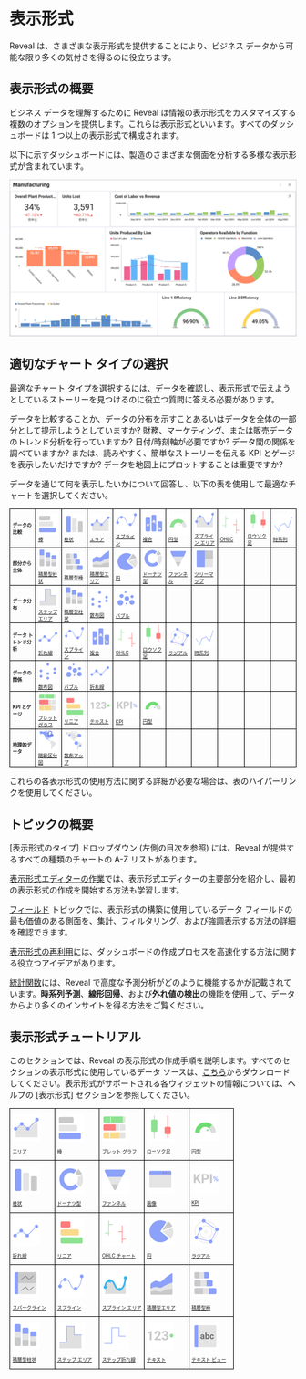 # 表示形式

Reveal は、さまざまな表示形式を提供することにより、ビジネス データから可能な限り多くの気付きを得るのに役立ちます。

## 表示形式の概要

ビジネス データを理解するために Reveal は情報の表示形式をカスタマイズする複数のオプションを提供します。これらは表示形式といいます。すべてのダッシュボードは 1 つ以上の表示形式で構成されます。

以下に示すダッシュボードには、製造のさまざまな側面を分析する多様な表示形式が含まれています。

<img src="images/data-visualizations-example.png" alt="Reveal's log in screen" class="responsive-img"/>

## 適切なチャート タイプの選択

最適なチャート タイプを選択するには、データを確認し、表示形式で伝えようとしているストーリーを見つけるのに役立つ質問に答える必要があります。

データを比較することか、データの分布を示すことあるいはデータを全体の一部分として提示しようとしていますか? 財務、マーケティング、または販売データのトレンド分析を行っていますか? 日付/時刻軸が必要ですか? データ間の関係を調べていますか? または、読みやすく、簡単なストーリーを伝える KPI とゲージを表示したいだけですか? データを地図上にプロットすることは重要ですか?

データを通じて何を表示したいかについて回答し、以下の表を使用して最適なチャートを選択してください。

<style type="text/css">
td {
  border: 1px solid black;
  font-size: 60%;
}
</style>
<table>
<colgroup>
<col style="width: 6%" />
<col style="width: 6%" />
<col style="width: 6%" />
<col style="width: 6%" />
<col style="width: 6%" />
<col style="width: 6%" />
<col style="width: 6%" />
<col style="width: 6%" />
<col style="width: 6%" />
<col style="width: 6%" />
<col style="width: 6%" />
</colgroup>
<body>
  <tr>
    <td><b>データの比較</b></td>
    <td>
      <img src="images/Bar-Chart.png" alt="Bar Chart" /><br/>
      <a href="visualization-types/category-charts.md">棒</a>
    </td>
    <td>
      <img src="images/Column-Chart.png" alt="Column Chart" /><br/>
      <a href="visualization-types/category-charts.md">柱状</а>
    </td>
    <td>
      <img src="images/Area-Chart.png" alt="Area Chart" /><br/>
      <a href="visualization-types/category-charts.md">エリア</а>
    </td>
    <td>
      <img src="images/Spline-chart.png" alt="Spline Chart" /><br/>
      <a href="visualization-types/category-charts.md">スプライン</а>
    </td>
    <td>
      <img src="images/Combo-chart.png" alt="Combo Chart" /><br/>
      <a href="visualization-types/combo-charts.md">複合</a>
    </td>
    <td>
      <img src="images/Circular-chart.png" alt="Circular Gauge" /><br/>
      <a href="visualization-types/gauge-charts.html#circular-gauge">円型</a>
    </td>
    <td>
      <img src="images/Spline-Area-chart.png" alt="Spline with Area Chart" /><br/>
      <a href="visualization-types/category-charts.md">スプライン エリア</a>
    </td>
    <td>
      <img src="images/OHLC-chart.png" alt="OHLC Chart" /><br/>
      <a href="visualization-types/financial-charts.md">OHLC</a>
    </td>
    <td>
      <img src="images/Candlestick-chart.png" alt="Candlestick Chart" /><br/>
      <a href="visualization-types/financial-charts.md">ロウソク足</a>
    </td>
    <td>
      <img src="images/time-series-chart.png" alt="Time Series Chart" /><br/>
      <a href="visualization-types/time-series-charts.md">時系列
      </a>
    </td>
  </tr>
  <tr>
    <td><b>部分から全体</b></td>
    <td>
      <img src="images/Stacked-Column-Chart.png" alt="Stacked Column Chart" /><br/>
      <a href="visualization-types/category-charts.md">積層型柱状</a>
    </td>
    <td>
      <img src="images/Stacked-Bar-Chart.png" alt="Stacked Bar Chart" /><br/>
      <a href="visualization-types/category-charts.md">積層型棒</a>
    </td>
    <td>
      <img src="images/Stacked-Area-Chart.png" alt="Stacked Area Chart" /><br/>
      <a href="visualization-types/category-charts.md">積層型エリア</a>
    </td>
    <td>
      <img src="images/Pie-Chart.png" alt="Pie Chart" /><br/>
      <a href="visualization-types/category-charts.md">円</a>
    </td>
    <td>
      <img src="images/Doughnut-Chart.png" alt="Dougnut Chart" /><br/>
      <a href="visualization-types/category-charts.md">ドーナツ型</a>
    </td>
    <td>
      <img src ="images/funnel-chart.png" alt="Funnel Chart" /><br/>
      <a href="visualization-types/category-charts.md">ファンネル</a>
    </td>
    <td>
      <img src ="images/treemap-chart.png" alt="Treemap Chart" /><br/>
      <a href="visualization-types/treemap-charts.md">ツリーマップ</a>
    </td>
    <td />
    <td />
    <td />
  </tr>
  <tr>
    <td><b>データ分布</b></td>
    <td>
      <img src="images/step-area-Chart.png" alt="Step Area Chart" /><br/>
      <a href="visualization-types/category-charts.md">ステップ エリア</a>
    </td>
    <td>
      <img src="images/Stacked-Column-Chart.png" alt="Stacked Column Chart" /><br/>
      <a href="visualization-types/category-charts.md">積層型柱状</a>
    </td>
    <td>
      <img src="images/scatter-Chart.png" alt="Scatter Chart" /><br/>
      <a href="visualization-types/scatter-bubble-charts.md">散布図</а>
    </td>
    <td>
      <img src="images/bubble-Chart.png" alt="Bubble Chart" /><br/>
      <a href="visualization-types/scatter-bubble-charts.md">バブル</а>
    </td>
    <td />
    <td />
    <td />
    <td />
    <td />
    <td />
  <tr>
    <td><b>データ トレンド分析<b/></td>
    <td>
      <img src="images/line-chart.png" alt="Line Chart" /><br/>
      <a href="visualization-types/category-charts.md">折れ線</a>
    </td>
    <td>
      <img src="images/spline-Chart.png" alt="Spline Chart" /><br/>
      <a href="visualization-types/category-charts.md">スプライン</a>
    </td>
    <td>
      <img src="images/Combo-Chart.png" alt="Combo Chart" /><br/>
      <a href="visualization-types/combo-charts.md">複合</a>
    </td>
    <td>
      <img src="images/ohlc-Chart.png" alt="OHLC Chart" /><br/>
      <a href="visualization-types/financial-charts.md">OHLC</a>
    </td>
    <td>
      <img src="images/candlestick-Chart.png" alt="Candlestick Chart" /><br/>
      <a href="visualization-types/financial-charts.md">ロウソク足</a>
    </td>
    <td>
      <img src="images/radial-Chart.png" alt="Radial Chart" /><br/>
      <a href="visualization-types/radial-charts.md">ラジアル</a>
    </td>
    <td>
      <img src="images/time-series-chart.png" alt="Time Series Chart" /><br/>
      <a href="visualization-types/time-series-charts.md">時系列
      </a>
    </td>
    <td />
    <td />
    <td />
  </tr>
  <tr>
  <td><b>データの関係</b></td>
  <td>
    <img src="images/scatter-chart.png" alt="Scatter Chart" /><br/>
    <a href="visualization-types/scatter-bubble-charts.md">散布図</а>
  </td>
  <td>
    <img src="images/Bubble-chart.png" alt="Bubble Chart" /><br/>
    <a href="visualization-types/scatter-bubble-charts.md">バブル</а>
  </td>
  <td>
    <img src="images/line-chart.png" alt="Line Chart" /><br/>
    <a href="visualization-types/category-charts.md">折れ線</a>
  </td>
  <td />
  <td />
  <td />
  <td />
  <td />
  <td />
  <td />
  </tr>
  <tr>
  <td><b>KPI とゲージ</b></td>
  <td>
    <img src="images/bullet-graph-gauge.png" alt="Bullet Graph Gauge" /><br/>
    <a href="visualization-types/gauge-charts.html#bullet-graph">ブレット グラフ</a>
  </td>
  <td>
    <img src="images/linear-gauge.png" alt="Linear Gauge" /><br/>
    <a href="visualization-types/gauge-charts.html#linear-gauge">リニア</а>
  </td>
  <td>
    <img src="images/text-gauge.png" alt="Text Chart" /><br/>
    <a href="visualization-types/gauge-charts.html#text-gauge">テキスト</a>
  </td>
  <td>
    <img src="images/kpi.png" alt="KPI Gauge" /><br/>
    <a href="visualization-types/kpi-gauge.md">KPI</a>
  </td>
  <td>
    <img src="images/circular-gauge.png" alt="Circular Gauge" /><br/>
    <a href="visualization-types/gauge-charts.html#circular-gauge">円型</a>
  </td>
  <td />
    <td />
    <td />
    <td />
    <td />
  </tr>
  <tr>
  <td><b>地理的データ</b></td>
  <td>
    <img src="images/choropleth-map.png" alt="Choropleth Map" /><br/>
    <a href="visualization-types/choropleth-map/choropleth-map.md">階級区分図</a>
  </td>
  <td>
    <img src="images/scatter-map.png" alt="Scatter Map" /><br/>
    <a href="visualization-types/scatter-map/scatter-map.md">散布マップ</a>
  </td>
  <td />
  <td />
  <td />
  <td />
  <td />
  <td />
  <td />
  <td />
</body>
</table>

これらの各表示形式の使用方法に関する詳細が必要な場合は、表のハイパーリンクを使用してください。

## トピックの概要

[表示形式のタイプ] ドロップダウン (左側の目次を参照) には、Reveal が提供するすべての種類のチャートの A-Z リストがあります。

[表示形式エディターの作業](visualizations-editor.md)では、表示形式エディターの主要部分を紹介し、最初の表示形式の作成を開始する方法も学習します。

[フィールド](fields/overview.md) トピックでは、表示形式の構築に使用しているデータ フィールドの最も価値のある側面を、集計、フィルタリング、および強調表示する方法の詳細を確認できます。

[表示形式の再利用](reusing-visualizations.md)には、ダッシュボードの作成プロセスを高速化する方法に関する役立つアイデアがあります。

[統計関数](statistical-functions.md)には、Reveal で高度な予測分析がどのように機能するかが記載されています。**時系列予測**、**線形回帰**、および**外れ値の検出**の機能を使用して、データからより多くのインサイトを得る方法をご覧ください。


## 表示形式チュートリアル

このセクションでは、Reveal の表示形式の作成手順を説明します。すべてのセクションの表示形式に使用しているデータ ソースは、[こちら](https://download.infragistics.com/reportplus/help/samples/Reveal_Visualization_Tutorials.xlsx)からダウンロードしてください。表示形式がサポートされる各ウィジェットの情報については、ヘルプの [表示形式] セクションを参照してください。

<table>
<colgroup>
<col style="width: 20%" />
<col style="width: 20%" />
<col style="width: 20%" />
<col style="width: 20%" />
<col style="width: 20%" />
</colgroup>
<tbody>
<tr class="odd">
<td><p><img src="images/Area-Chart.png" alt="Area Chart" /><br />
</p>
<p><a href="~/jp/visualization-tutorials/simple-charts.md">エリア</a><br />
</p></td>
<td><p><img src="images/Bar-Chart.png" alt="Bar Chart" /><br />
</p>
<p><a href="~/jp/visualization-tutorials/simple-charts.md">棒</a><br />
</p></td>
<td><p><img src="images/Bullet-Graph-Gauge.png" alt="Bullet Graph Gauge" /><br />
</p>
<p><a href="~/jp/visualization-tutorials/gauge-charts.md">ブレット グラフ</a><br />
</p></td>
<td><p><img src="images/Candlestick-Chart.png" alt="Candlestick Chart" /><br />
</p>
<p><a href="~/jp/visualization-tutorials/candlestick-chart.md">ローソク足</a><br />
</p></td>
<td><p><img src="images/Circular-Gauge.png" alt="Circular Gauge" /><br />
</p>
<p><a href="~/jp/visualization-tutorials/gauge-charts.md">円型</a><br />
</p></td>
</tr>
<tr class="even">
<td><p><img src="images/Column-Chart.png" alt="Column Chart" /><br />
</p>
<p><a href="~/jp/visualization-tutorials/simple-charts.md">柱状</a><br />
</p></td>
<td><p><img src="images/Doughnut-Chart.png" alt="Doughnut Chart" /><br />
</p>
<p><a href="~/jp/visualization-tutorials/simple-charts.md">ドーナツ型</a><br />
</p></td>
<td><p><img src="images/Funnel-Chart.png" alt="Funnel Chart" /><br />
</p>
<p><a href="~/jp/visualization-tutorials/simple-charts.md">ファンネル</a><br />
</p></td>
<td><p><img src="images/image-view.png" alt="Image Chart" /><br />
</p>
<p><a href="~/jp/visualization-tutorials/image-chart.md">画像</a><br />
</p></td>
<td><p><img src="images/kpi.png" alt="kpi" /><br />
</p>
<p><a href="~/jp/visualization-tutorials/kpi-gauge.md">KPI</a><br />
</p></td>
</tr>
<tr class="odd">
<td><p><img src="images/Line-Chart.png" alt="Line Chart" /><br />
</p>
<p><a href="~/jp/visualization-tutorials/simple-charts.md">折れ線</a><br />
</p></td>
<td><p><img src="images/Linear-Gauge.png" alt="Linear Gauge" /><br />
</p>
<p><a href="~/jp/visualization-tutorials/gauge-charts.md">リニア</a><br />
</p></td>
<td><p><img src="images/OHLC-Chart.png" alt="OHLC Chart" /><br />
</p>
<p><a href="~/jp/visualization-tutorials/ohlc-chart.md">OHLC チャート</a><br />
</p></td>
<td><p><img src="images/Pie-Chart.png" alt="Pie Chart" /><br />
</p>
<p><a href="~/jp/visualization-tutorials/simple-charts.md">円</a><br />
</p></td>
<td><p><img src="images/radial-chart.png" alt="Radial Chart" /><br />
</p>
<p><a href="~/jp/visualization-tutorials/simple-charts.md">ラジアル</a><br />
</p></td>
</tr>
<tr class="even">
<td><p><img src="images/Sparkline-Chart.png" alt="Sparkline Chart" /><br />
</p>
<p><a href="~/jp/visualization-tutorials/sparkline-charts.md">スパークライン</a><br />
</p></td>
<td><p><img src="images/Spline-Chart.png" alt="Spline Chart" /><br />
</p>
<p><a href="~/jp/visualization-tutorials/simple-charts.md">スプライン</a><br />
</p></td>
<td><p><img src="images/Spline-Area.png" alt="Spline Area" /><br />
</p>
<p><a href="~/jp/visualization-tutorials/simple-charts.md">スプライン エリア</a><br />
</p></td>
<td><p><img src="images/Stacked-Area-Chart.png" alt="Stacked Area Chart" /><br />
</p>
<p><a href="~/jp/visualization-tutorials/stacked-charts.md">積層型エリア</a><br />
</p></td>
<td><p><img src="images/Stacked-Bar-Chart.png" alt="Stacked Bar Chart" /><br />
</p>
<p><a href="~/jp/visualization-tutorials/stacked-charts.md">積層型棒</a><br />
</p></td>
</tr>
<tr class="odd">
<td><p><img src="images/Stacked-Column-Chart.png" alt="Stacked Column Chart" /><br />
</p>
<p><a href="~/jp/visualization-tutorials/stacked-charts.md">積層型柱状</a><br />
</p></td>
<td><p><img src="images/Step-Area-Chart.png" alt="Step Area Chart" /><br />
</p>
<p><a href="~/jp/visualization-tutorials/simple-charts.md">ステップ エリア</a><br />
</p></td>
<td><p><img src="images/Step-Line-Chart.png" alt="Step Line Chart" /><br />
</p>
<p><a href="~/jp/visualization-tutorials/simple-charts.md">ステップ折れ線</a><br />
</p></td>
<td><p><img src="images/Text-Gauge.png" alt="Text Gauge" /><br />
</p>
<p><a href="~/jp/visualization-tutorials/gauge-charts.md">テキスト</a><br />
</p></td>
<td><p><img src="images/Text-View.png" alt="Text View" /><br />
</p>
<p><a href="~/jp/visualization-tutorials/text-view.md">テキスト ビュー</a><br />
</p></td>
</tr>
</tbody>
</table>
